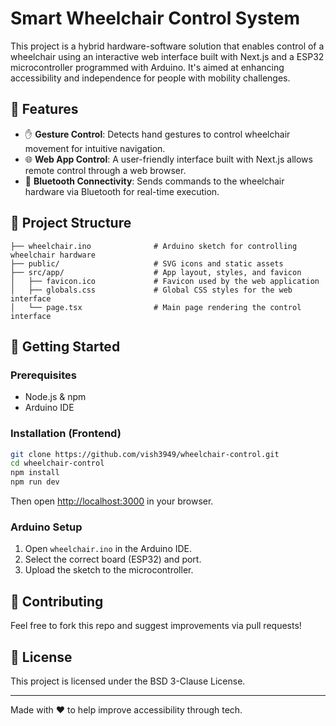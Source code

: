 # Smart Wheelchair Control System

This project is a hybrid hardware-software solution that enables control of a wheelchair using an interactive web interface built with Next.js and a ESP32 microcontroller programmed with Arduino. It's aimed at enhancing accessibility and independence for people with mobility challenges.

## 🧠 Features

- ✋ **Gesture Control**: Detects hand gestures to control wheelchair movement for intuitive navigation.
- 🌐 **Web App Control**: A user-friendly interface built with Next.js allows remote control through a web browser.
- 🔵 **Bluetooth Connectivity**: Sends commands to the wheelchair hardware via Bluetooth for real-time execution.

## 📁 Project Structure

```
├── wheelchair.ino              # Arduino sketch for controlling wheelchair hardware
├── public/                     # SVG icons and static assets
├── src/app/                    # App layout, styles, and favicon
│   ├── favicon.ico             # Favicon used by the web application
│   ├── globals.css             # Global CSS styles for the web interface
│   └── page.tsx                # Main page rendering the control interface
```

## 🚀 Getting Started

### Prerequisites

- Node.js & npm
- Arduino IDE

### Installation (Frontend)

```bash
git clone https://github.com/vish3949/wheelchair-control.git
cd wheelchair-control
npm install
npm run dev
```

Then open [http://localhost:3000](http://localhost:3000) in your browser.

### Arduino Setup

1. Open `wheelchair.ino` in the Arduino IDE.
2. Select the correct board (ESP32) and port.
3. Upload the sketch to the microcontroller.

## 🤝 Contributing

Feel free to fork this repo and suggest improvements via pull requests!

## 📜 License

This project is licensed under the BSD 3-Clause License.

---

Made with ❤️ to help improve accessibility through tech.
